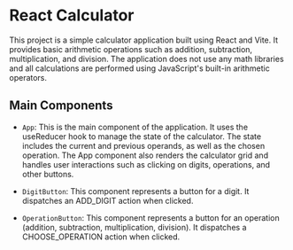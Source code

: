 # React Calculator

This project is a simple calculator application built using React and Vite. It provides basic arithmetic operations such as addition, subtraction, multiplication, and division. The application does not use any math libraries and all calculations are performed using JavaScript's built-in arithmetic operators.

## Main Components

- `App`: This is the main component of the application. It uses the useReducer hook to manage the state of the calculator. The state includes the current and previous operands, as well as the chosen operation. The App component also renders the calculator grid and handles user interactions such as clicking on digits, operations, and other buttons.

- `DigitButton`: This component represents a button for a digit. It dispatches an ADD_DIGIT action when clicked.

- `OperationButton`: This component represents a button for an operation (addition, subtraction, multiplication, division). It dispatches a CHOOSE_OPERATION action when clicked.
